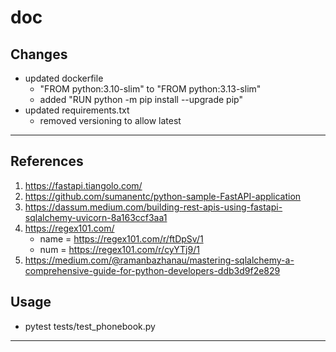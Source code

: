 # doc

## Changes

- updated dockerfile
  - "FROM python:3.10-slim" to "FROM python:3.13-slim"
  - added "RUN python -m pip install --upgrade pip"
- updated requirements.txt
  - removed versioning to allow latest

---

## References

1) https://fastapi.tiangolo.com/
2) https://github.com/sumanentc/python-sample-FastAPI-application
3) https://dassum.medium.com/building-rest-apis-using-fastapi-sqlalchemy-uvicorn-8a163ccf3aa1
4) https://regex101.com/
    - name = https://regex101.com/r/ftDpSv/1
    - num = https://regex101.com/r/cyYTj9/1
5) https://medium.com/@ramanbazhanau/mastering-sqlalchemy-a-comprehensive-guide-for-python-developers-ddb3d9f2e829

## Usage
- pytest tests/test_phonebook.py

---
